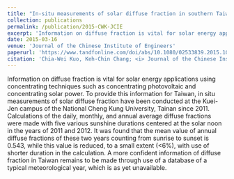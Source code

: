 ```yaml
---
title: "In-situ measurements of solar diffuse fraction in southern Taiwan"
collection: publications
permalink: /publication/2015-CWK-JCIE
excerpt: 'Information on diffuse fraction is vital for solar energy applications using concentrating techniques such as concentrating photovoltaic and concentrating solar power. To provide this information for Taiwan, in situ measurements of solar diffuse fraction have been conducted at the Kuei-Jen campus of the National Cheng Kung University, Tainan since 2011. Calculations of the daily, monthly, and annual average diffuse fractions were made with five various sunshine durations...'
date: 2015-03-16
venue: 'Journal of the Chinese Institute of Engineers'
paperurl: 'https://www.tandfonline.com/doi/abs/10.1080/02533839.2015.1016880?journalCode=tcie20'
citation: 'Chia-Wei Kuo, Keh-Chin Chang; <i> Journal of the Chinese Institute of Engineers</i>. 38:6, 723-730, 2015.'
---
```

Information on diffuse fraction is vital for solar energy applications using concentrating techniques such as concentrating photovoltaic and concentrating solar power. To provide this information for Taiwan, in situ measurements of solar diffuse fraction have been conducted at the Kuei-Jen campus of the National Cheng Kung University, Tainan since 2011. Calculations of the daily, monthly, and annual average diffuse fractions were made with five various sunshine durations centered at the solar noon in the years of 2011 and 2012. It was found that the mean value of annual diffuse fractions of these two years counting from sunrise to sunset is 0.543, while this value is reduced, to a small extent (<6%), with use of shorter duration in the calculation. A more confident information of diffuse fraction in Taiwan remains to be made through use of a database of a typical meteorological year, which is as yet unavailable.
